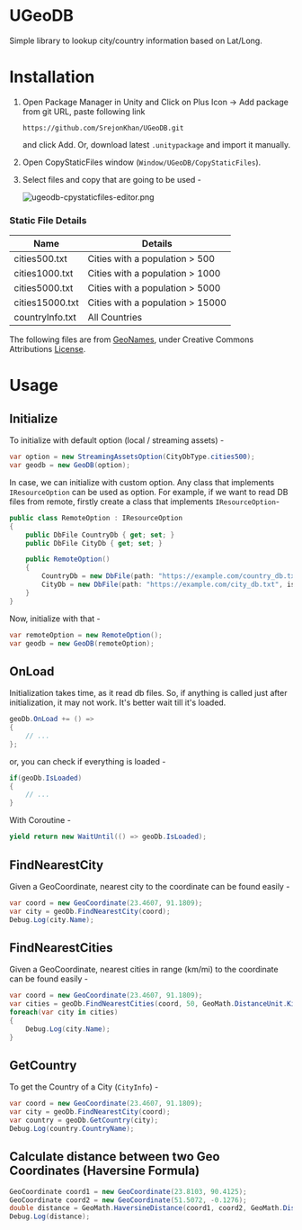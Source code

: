 # UGeoDB

Simple library to lookup city/country information based on Lat/Long.

# Installation

1. Open Package Manager in Unity and Click on Plus Icon -> Add package from git URL, paste following link

   ```console
   https://github.com/SrejonKhan/UGeoDB.git
   ```

   and click Add. Or, download latest `.unitypackage` and import it manually.

2. Open CopyStaticFiles window (`Window/UGeoDB/CopyStaticFiles`).
3. Select files and copy that are going to be used -

   ![ugeodb-cpystaticfiles-editor.png](https://i.ibb.co/P9vvzVN/ugeodb-cpystaticfiles-editor.png)

### Static File Details

| Name            | Details                          |
| --------------- | -------------------------------- |
| cities500.txt   | Cities with a population > 500   |
| cities1000.txt  | Cities with a population > 1000  |
| cities5000.txt  | Cities with a population > 5000  |
| cities15000.txt | Cities with a population > 15000 |
| countryInfo.txt | All Countries                    |

The following files are from [GeoNames](http://www.geonames.org/), under Creative Commons Attributions [License](http://download.geonames.org/export/#:~:text=cc%2Dby%20licence,usage%20is%20allowed).

# Usage

## Initialize

To initialize with default option (local / streaming assets) -

```csharp
var option = new StreamingAssetsOption(CityDbType.cities500);
var geodb = new GeoDB(option);
```

In case, we can initialize with custom option. Any class that implements `IResourceOption` can be used as option. For example, if we want to read DB files from remote, firstly create a class that implements `IResourceOption`-

```csharp
public class RemoteOption : IResourceOption
{
    public DbFile CountryDb { get; set; }
    public DbFile CityDb { get; set; }

    public RemoteOption()
    {
        CountryDb = new DbFile(path: "https://example.com/country_db.txt", isRemote: true);
        CityDb = new DbFile(path: "https://example.com/city_db.txt", isRemote: true);
    }
}
```

Now, initialize with that -

```csharp
var remoteOption = new RemoteOption();
var geodb = new GeoDB(remoteOption);
```

## OnLoad

Initialization takes time, as it read db files. So, if anything is called just after initialization, it may not work. It's better wait till it's loaded.

```csharp
geoDb.OnLoad += () =>
{
    // ...
};
```

or, you can check if everything is loaded -

```csharp
if(geoDb.IsLoaded)
{
    // ...
}
```

With Coroutine -

```csharp
yield return new WaitUntil(() => geoDb.IsLoaded);
```

## FindNearestCity

Given a GeoCoordinate, nearest city to the coordinate can be found easily -

```csharp
var coord = new GeoCoordinate(23.4607, 91.1809);
var city = geoDb.FindNearestCity(coord);
Debug.Log(city.Name);
```

## FindNearestCities

Given a GeoCoordinate, nearest cities in range (km/mi) to the coordinate can be found easily -

```csharp
var coord = new GeoCoordinate(23.4607, 91.1809);
var cities = geoDb.FindNearestCities(coord, 50, GeoMath.DistanceUnit.Kilometers);
foreach(var city in cities)
{
    Debug.Log(city.Name);
}
```

## GetCountry

To get the Country of a City (`CityInfo`) -

```csharp
var coord = new GeoCoordinate(23.4607, 91.1809);
var city = geoDb.FindNearestCity(coord);
var country = geoDb.GetCountry(city);
Debug.Log(country.CountryName);
```

## Calculate distance between two Geo Coordinates (Haversine Formula)

```csharp
GeoCoordinate coord1 = new GeoCoordinate(23.8103, 90.4125);
GeoCoordinate coord2 = new GeoCoordinate(51.5072, -0.1276);
double distance = GeoMath.HaversineDistance(coord1, coord2, GeoMath.DistanceUnit.Kilometers);
Debug.Log(distance);
```
